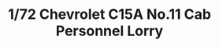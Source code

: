 ---
layout: product
title: "1/72 Chevrolet C15A No.11 Cab Personnel Lorry"
price: "1400" 
desc: "Maketa"
img_path: "/assets/img/IBG72017.webp"
brand: "IBG Models"
available: false
special_offer: false
new: false
soon: false
cat: "010000"
subcat: "015500"
subsubcat: "0N/A"
sifra: "IBG72017"
popular: false
spec: false
---